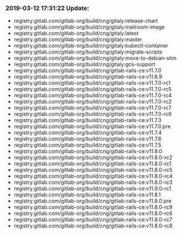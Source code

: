 ### 2019-03-12 17:31:22 Update:

- registry.gitlab.com/gitlab-org/build/cng/gitaly:release-chart
- registry.gitlab.com/gitlab-org/build/cng/gitaly:mailroom-image
- registry.gitlab.com/gitlab-org/build/cng/gitaly:latest
- registry.gitlab.com/gitlab-org/build/cng/gitaly:master
- registry.gitlab.com/gitlab-org/build/cng/gitaly:kubectl-container
- registry.gitlab.com/gitlab-org/build/cng/gitaly:migrate-scripts
- registry.gitlab.com/gitlab-org/build/cng/gitaly:move-to-debian-slim
- registry.gitlab.com/gitlab-org/build/cng/gitaly:gcs-support
- registry.gitlab.com/gitlab-org/build/cng/gitlab-rails-ce:v11.7.0
- registry.gitlab.com/gitlab-org/build/cng/gitlab-rails-ce:v11.6.9
- registry.gitlab.com/gitlab-org/build/cng/gitlab-rails-ce:v11.7.0-rc1
- registry.gitlab.com/gitlab-org/build/cng/gitlab-rails-ce:v11.7.0-rc5
- registry.gitlab.com/gitlab-org/build/cng/gitlab-rails-ce:v11.7.0-rc4
- registry.gitlab.com/gitlab-org/build/cng/gitlab-rails-ce:v11.7.0-rc2
- registry.gitlab.com/gitlab-org/build/cng/gitlab-rails-ce:v11.7.0-rc7
- registry.gitlab.com/gitlab-org/build/cng/gitlab-rails-ce:v11.7.0-rc6
- registry.gitlab.com/gitlab-org/build/cng/gitlab-rails-ce:v11.7.3
- registry.gitlab.com/gitlab-org/build/cng/gitlab-rails-ce:v11.7.0.pre
- registry.gitlab.com/gitlab-org/build/cng/gitlab-rails-ce:v11.7.4
- registry.gitlab.com/gitlab-org/build/cng/gitlab-rails-ce:v11.7.6
- registry.gitlab.com/gitlab-org/build/cng/gitlab-rails-ce:v11.7.5
- registry.gitlab.com/gitlab-org/build/cng/gitlab-rails-ce:v11.8.0
- registry.gitlab.com/gitlab-org/build/cng/gitlab-rails-ce:v11.8.0-rc2
- registry.gitlab.com/gitlab-org/build/cng/gitlab-rails-ce:v11.8.0-rc1
- registry.gitlab.com/gitlab-org/build/cng/gitlab-rails-ce:v11.8.0-rc5
- registry.gitlab.com/gitlab-org/build/cng/gitlab-rails-ce:v11.8.0-rc4
- registry.gitlab.com/gitlab-org/build/cng/gitlab-rails-ce:v11.8.0-rc3
- registry.gitlab.com/gitlab-org/build/cng/gitlab-rails-ce:v11.9.0-rc1
- registry.gitlab.com/gitlab-org/build/cng/gitlab-rails-ce:v11.8.1
- registry.gitlab.com/gitlab-org/build/cng/gitlab-rails-ce:v11.8.0.pre
- registry.gitlab.com/gitlab-org/build/cng/gitlab-rails-ce:v11.8.0-rc9
- registry.gitlab.com/gitlab-org/build/cng/gitlab-rails-ce:v11.8.0-rc6
- registry.gitlab.com/gitlab-org/build/cng/gitlab-rails-ce:v11.8.0-rc7
- registry.gitlab.com/gitlab-org/build/cng/gitlab-rails-ce:v11.8.0-rc8
